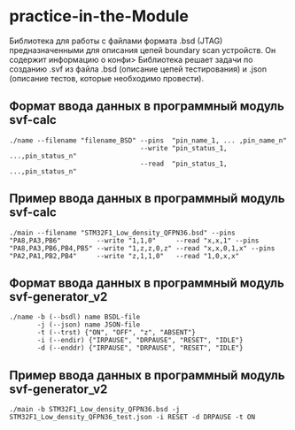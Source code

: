 # practice-in-the-Module
Библиотека для работы с файлами формата .bsd (JTAG) предназначенными для описания цепей boundary scan устройств. Он содержит информацию о конфи>
Библиотека решает задачи по созданию .svf из файла .bsd (описание цепей тестирования) и .json (описание тестов, которые необходимо провести).

## Формат ввода данных в программный модуль svf-calc
```
./name --filename "filename_BSD" --pins  "pin_name_1, ... ,pin_name_n"
                                 --write "pin_status_1, ...,pin_status_n"
                                 --read  "pin_status_1, ...,pin_status_n"
```

## Пример ввода данных в программный модуль svf-calc
```
./main --filename "STM32F1_Low_density_QFPN36.bsd" --pins "PA8,PA3,PB6"         --write "1,1,0"     --read "x,x,1" --pins "PA8,PA3,PB6,PB4,PB5" --write "1,z,z,0,z" --read "x,x,0,1,x" --pins "PA2,PA1,PB2,PB4"     --write "z,1,1,0"   --read "1,0,x,x"
```

## Формат ввода данных в программный модуль svf-generator_v2
```
./name -b (--bsdl) name BSDL-file
       -j (--json) name JSON-file
       -t (--trst) {"ON", "OFF", "z", "ABSENT"}
       -i (--endir) {"IRPAUSE", "DRPAUSE", "RESET", "IDLE"}
       -d (--enddr) {"IRPAUSE", "DRPAUSE", "RESET", "IDLE"}
```

## Пример ввода данных в программный модуль svf-generator_v2
```
./main -b STM32F1_Low_density_QFPN36.bsd -j STM32F1_Low_density_QFPN36_test.json -i RESET -d DRPAUSE -t ON
```
